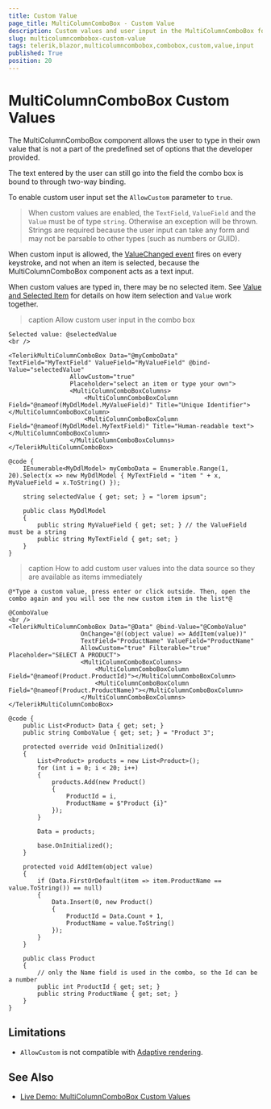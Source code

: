```yaml
---
title: Custom Value
page_title: MultiColumnComboBox - Custom Value
description: Custom values and user input in the MultiColumnComboBox for Blazor.
slug: multicolumncombobox-custom-value
tags: telerik,blazor,multicolumncombobox,combobox,custom,value,input
published: True
position: 20
---
```


# MultiColumnComboBox Custom Values

The MultiColumnComboBox component allows the user to type in their own value that is not a part of the predefined set of options that the developer provided.

The text entered by the user can still go into the field the combo box is bound to through two-way binding.

To enable custom user input set the `AllowCustom` parameter to `true`.

> When custom values are enabled, the `TextField`, `ValueField` and the `Value` must be of type `string`. Otherwise an exception will be thrown. Strings are required because the user input can take any form and may not be parsable to other types (such as numbers or GUID).

When custom input is allowed, the [ValueChanged event](slug:multicolumncombobox-events) fires on every keystroke, and not when an item is selected, because the MultiColumnComboBox component acts as a text input.

When custom values are typed in, there may be no selected item. See [Value and Selected Item](slug:multicolumncombobox-data-binding#value-and-selected-item) for details on how item selection and `Value` work together.

>caption Allow custom user input in the combo box

````RAZOR
Selected value: @selectedValue
<br />

<TelerikMultiColumnComboBox Data="@myComboData" TextField="MyTextField" ValueField="MyValueField" @bind-Value="selectedValue"
                 AllowCustom="true"
                 Placeholder="select an item or type your own">
                 <MultiColumnComboBoxColumns>
                     <MultiColumnComboBoxColumn Field="@nameof(MyDdlModel.MyValueField)" Title="Unique Identifier"></MultiColumnComboBoxColumn>
                     <MultiColumnComboBoxColumn Field="@nameof(MyDdlModel.MyTextField)" Title="Human-readable text"></MultiColumnComboBoxColumn>
                 </MultiColumnComboBoxColumns>
</TelerikMultiColumnComboBox>

@code {
    IEnumerable<MyDdlModel> myComboData = Enumerable.Range(1, 20).Select(x => new MyDdlModel { MyTextField = "item " + x, MyValueField = x.ToString() });

    string selectedValue { get; set; } = "lorem ipsum";

    public class MyDdlModel
    {
        public string MyValueField { get; set; } // the ValueField must be a string
        public string MyTextField { get; set; }
    }
}
````

>caption How to add custom user values into the data source so they are available as items immediately

````RAZOR
@*Type a custom value, press enter or click outside. Then, open the combo again and you will see the new custom item in the list*@

@ComboValue
<br />
<TelerikMultiColumnComboBox Data="@Data" @bind-Value="@ComboValue"
                    OnChange="@((object value) => AddItem(value))"
                    TextField="ProductName" ValueField="ProductName"
                    AllowCustom="true" Filterable="true" Placeholder="SELECT A PRODUCT">
                    <MultiColumnComboBoxColumns>
                        <MultiColumnComboBoxColumn Field="@nameof(Product.ProductId)"></MultiColumnComboBoxColumn>
                        <MultiColumnComboBoxColumn Field="@nameof(Product.ProductName)"></MultiColumnComboBoxColumn>
                    </MultiColumnComboBoxColumns>
</TelerikMultiColumnComboBox>

@code {
    public List<Product> Data { get; set; }
    public string ComboValue { get; set; } = "Product 3";

    protected override void OnInitialized()
    {
        List<Product> products = new List<Product>();
        for (int i = 0; i < 20; i++)
        {
            products.Add(new Product()
            {
                ProductId = i,
                ProductName = $"Product {i}"
            });
        }

        Data = products;

        base.OnInitialized();
    }

    protected void AddItem(object value)
    {
        if (Data.FirstOrDefault(item => item.ProductName == value.ToString()) == null)
        {
            Data.Insert(0, new Product()
            {
                ProductId = Data.Count + 1,
                ProductName = value.ToString()
            });
        }
    }

    public class Product
    {
        // only the Name field is used in the combo, so the Id can be a number
        public int ProductId { get; set; } 
        public string ProductName { get; set; }
    }
}
````

## Limitations

* `AllowCustom` is not compatible with [Adaptive rendering](slug:adaptive-rendering).

## See Also

* [Live Demo: MultiColumnComboBox Custom Values](https://demos.telerik.com/blazor-ui/multicolumncombobox/custom-values)
